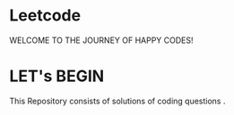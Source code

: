 # Leetcode

WELCOME TO THE JOURNEY OF HAPPY CODES!

# LET's BEGIN

This Repository consists of solutions of coding questions .
